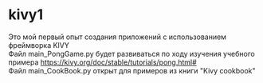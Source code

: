 # kivy1
Это мой первый опыт создания приложений с использованием фреймворка KIVY<br>
Файл main_PongGame.py будет развиваться по ходу изучения учебного примера https://kivy.org/doc/stable/tutorials/pong.html#<br> 
Файл main_CookBook.py открыт для примеров из книги "Kivy cookbook"
